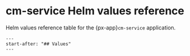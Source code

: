 ```{px-app-values} cm-service
```

# cm-service Helm values reference

Helm values reference table for the {px-app}`cm-service` application.

```{include} ../../../applications/cm-service/README.md
---
start-after: "## Values"
---
```